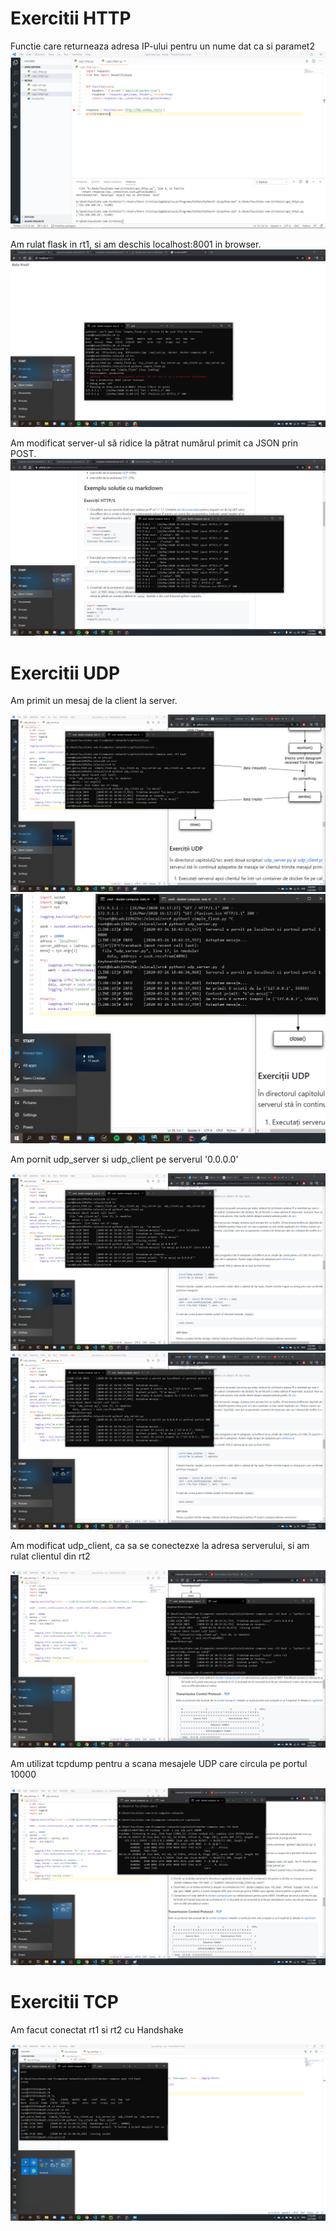 # Exercitii HTTP

Functie care returneaza adresa IP-ului pentru un nume dat ca si paramet2
![](https://github.com/crstern/tema2/blob/master/http/http_ex1.png)

Am rulat flask in rt1, si am deschis localhost:8001 in browser.
![](https://github.com/crstern/tema2/blob/master/http/http2.png)

Am modificat server-ul să ridice la pătrat numărul primit ca JSON prin POST.
![](https://github.com/crstern/tema2/blob/master/http/http3.png)

# Exercitii UDP

Am primit un mesaj de la client la server.

<img src="https://github.com/crstern/tema2/blob/master/udp/udp1-1.png">
<img src="https://github.com/crstern/tema2/blob/master/udp/udp1-2.png">

Am pornit udp_server si udp_client pe serverul '0.0.0.0'

![](https://github.com/crstern/tema2/blob/master/udp/udp2-1.png)
![](https://github.com/crstern/tema2/blob/master/udp/udp2-2.png)

Am modificat udp_client, ca sa se conectezxe la adresa serverului, si am rulat clientul din rt2

![](https://github.com/crstern/tema2/blob/master/udp/udp4-5.png)

Am utilizat tcpdump pentru a scana mesajele UDP care circula pe portul 10000

![](https://github.com/crstern/tema2/blob/master/udp/udp6.png)

# Exercitii TCP

Am facut conectat rt1 si rt2 cu Handshake

![](https://github.com/crstern/tema2/blob/master/tcp/tcp2-3-4.png)

